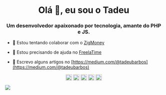 <h1 align="center">Olá 👋, eu sou o Tadeu</h1>
<h3 align="center">Um desenvolvedor apaixonado por tecnologia, amante do PHP e JS.</h3>

- 👯 Estou tentando colaborar com o [ZigMoney](https://github.com/valdiney/zig)

- 🤔 Estou precisando de ajuda no [FreelaTime](https://github.com/tadeubarbosa/freela-time)

- 📝 Escrevo alguns artigos no [https://medium.com/@tadeubarbos](https://medium.com/@tadeubarbos)

<p align="center">
<a href="https://dev.to/tadeubarbosa" target="blank"><img align="center" src="https://cdn.jsdelivr.net/npm/simple-icons@3.0.1/icons/dev-dot-to.svg" alt="tadeubarbosa" height="20" width="20" /></a>
<a href="https://twitter.com/tadeubarbosaa" target="blank"><img align="center" src="https://cdn.jsdelivr.net/npm/simple-icons@3.0.1/icons/twitter.svg" alt="tadeubarbosaa" height="20" width="20" /></a>
<a href="https://linkedin.com/in/tadeubarbosa" target="blank"><img align="center" src="https://cdn.jsdelivr.net/npm/simple-icons@3.0.1/icons/linkedin.svg" alt="tadeubarbosa" height="20" width="20" /></a>
<a href="https://stackoverflow.com/5278356/tadeubarbosa" target="blank"><img align="center" src="https://cdn.jsdelivr.net/npm/simple-icons@3.0.1/icons/stackoverflow.svg" alt="5278356/tadeubarbosa" height="20" width="20" /></a>
<a href="https://instagram.com/tadeubarbos" target="blank"><img align="center" src="https://cdn.jsdelivr.net/npm/simple-icons@3.0.1/icons/instagram.svg" alt="tadeubarbos" height="20" width="20" /></a>
</p>

<img
  src="https://cr-skills-chart-widget.azurewebsites.net/api/api?username=tadeubarbosa&skills=Vue,PHP,JavaScript,TypeScript&height=100"
/>
